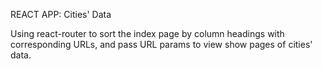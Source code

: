 REACT APP: Cities' Data

Using react-router to sort the index page by column headings with corresponding URLs, and pass URL params to view show pages of cities' data.

